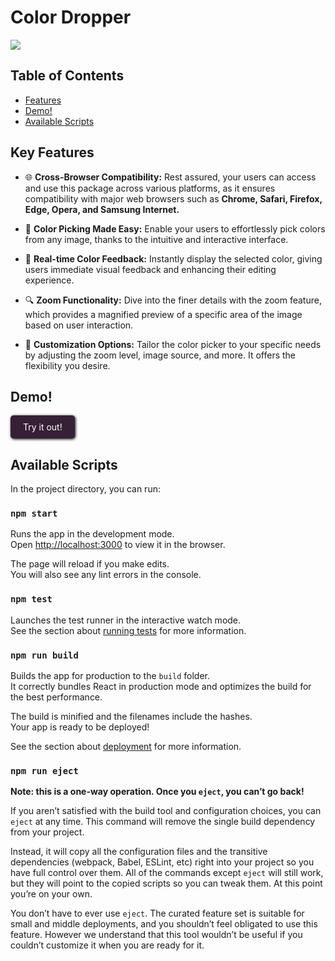 # Color Dropper

![](demo.gif)

## Table of Contents
- [Features](#key-features)
- [Demo!](#demo)
- [Available Scripts](#available-scripts)

## Key Features
- 🌐 **Cross-Browser Compatibility:** Rest assured, your users can access and use this package across various platforms, as it ensures compatibility with major web browsers such as **Chrome, Safari, Firefox, Edge, Opera, and Samsung Internet.**

- 🌈 **Color Picking Made Easy:** Enable your users to effortlessly pick colors from any image, thanks to the intuitive and interactive interface.

- 🎨 **Real-time Color Feedback:** Instantly display the selected color, giving users immediate visual feedback and enhancing their editing experience.

- 🔍 **Zoom Functionality:** Dive into the finer details with the zoom feature, which provides a magnified preview of a specific area of the image based on user interaction.

- 🎨 **Customization Options:** Tailor the color picker to your specific needs by adjusting the zoom level, image source, and more. It offers the flexibility you desire.


## Demo!
<a
href="https://vvardges.github.io/picsart-color-dropper/"
target="_blank"
rel="noopener noreferrer"
style="display: inline-block; padding: 10px 20px; border-radius: 5px; background-color: #362035; box-shadow: 1px 1px 4px #000; color: white; text-decoration: none;">
Try it out!
</a>

## Available Scripts

In the project directory, you can run:

### `npm start`

Runs the app in the development mode.\
Open [http://localhost:3000](http://localhost:3000) to view it in the browser.

The page will reload if you make edits.\
You will also see any lint errors in the console.

### `npm test`

Launches the test runner in the interactive watch mode.\
See the section about [running tests](https://facebook.github.io/create-react-app/docs/running-tests) for more information.

### `npm run build`

Builds the app for production to the `build` folder.\
It correctly bundles React in production mode and optimizes the build for the best performance.

The build is minified and the filenames include the hashes.\
Your app is ready to be deployed!

See the section about [deployment](https://facebook.github.io/create-react-app/docs/deployment) for more information.

### `npm run eject`

**Note: this is a one-way operation. Once you `eject`, you can’t go back!**

If you aren’t satisfied with the build tool and configuration choices, you can `eject` at any time. This command will remove the single build dependency from your project.

Instead, it will copy all the configuration files and the transitive dependencies (webpack, Babel, ESLint, etc) right into your project so you have full control over them. All of the commands except `eject` will still work, but they will point to the copied scripts so you can tweak them. At this point you’re on your own.

You don’t have to ever use `eject`. The curated feature set is suitable for small and middle deployments, and you shouldn’t feel obligated to use this feature. However we understand that this tool wouldn’t be useful if you couldn’t customize it when you are ready for it.
